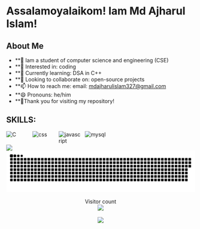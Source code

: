 # Assalamoyalaikom! Iam Md Ajharul Islam!
## About Me
- **💞️ Iam a student of computer science and engineering (CSE)
- **👀 Interested in: coding
- **🌱 Currently learning: DSA in C++   
- **💞️ Looking to collaborate on: open-source projects
- **📫 How to reach me: email: mdajharulislam327@gmail.com
- **😄 Pronouns: he/him
- **💞️Thank you for visiting my repository!

## SKILLS:


  <img align="left" alt="C" width="60px" style="padding-right:10px;" src="https://cdn.jsdelivr.net/gh/devicons/devicon/icons/C5/C5-plain-wordmark.svg" />
  <img align="left" alt="css" width="60px" style="padding-right:10px;" src="https://cdn.jsdelivr.net/gh/devicons/devicon/icons/css3/css3-plain-wordmark.svg" />
  <img align="left" alt="javascript" width="60px" style="padding-right:10px;" src="https://cdn.jsdelivr.net/gh/devicons/devicon/icons/javascript/javascript-plain.svg" />
  <img align="left" alt="mysql" width="60px" style="padding-right:10px;" src="https://cdn.jsdelivr.net/gh/devicons/devicon/icons/mysql/mysql-original-wordmark.svg" /> 

<br> 
<br> 

  
<a href="#">
  <img height=200 align="center" src="https://my-stats-43gk.vercel.app/api/top-langs/?username=MdAjharulislam&hide=html,scss,css&langs_count=8&layout=compact&theme=radical&card_width=150" />
</a>
<a href=#><img src="contributions.svg"></a>
<p align="center">
  Visitor count<br>
  <img src="https://profile-counter.glitch.me/_MdAjharulIslam/count.svg" />
</p>
<p align="center">
     <img src="https://capsule-render.vercel.app/api?type=waving&color=gradient&height=100&section=footer"/>
</p>
